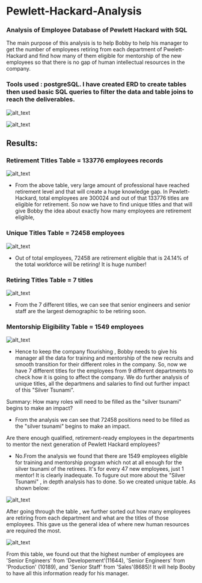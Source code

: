 # Pewlett-Hackard-Analysis
### Analysis of Employee Database of Pewlett Hackard with SQL

The main purpose of this analysis is to help Bobby to help his manager to get the number of employees retiring from each department of Pwelett-Hackard and find how many of them eligible for mentorship of the new employees so that there is no gap of human intellectual resources in the company.

### Tools used : postgreSQL. I have created ERD to create tables then used basic SQL queries to filter the data and table joins to reach the deliverables.

![alt_text](https://github.com/RGK73/Pewlett-Hackard-Analysis/blob/main/Images/ERD.png)

![alt_text](https://github.com/RGK73/Pewlett-Hackard-Analysis/blob/main/Images/Joins%20in%20postgreSQL.png)

## Results: 

### Retirement Titles Table = 133776 employees records

![alt_text](https://github.com/RGK73/Pewlett-Hackard-Analysis/blob/main/Images/retirement_titles.png)

- From the above table, very large amount of professional have reached retirement level and that will create a huge knowledge gap. In Pewlett-Hackard, total employees are 300024 and out of that 133776 titles are eligible for retirement. So now we have to find unique titles and that will give Bobby the idea about exactly how many employees are retirement eligible,

### Unique Titles Table = 72458 employees

![alt_text](https://github.com/RGK73/Pewlett-Hackard-Analysis/blob/main/Images/unique_titles.png)

- Out of total employees, 72458 are retirement eligible that is 24.14% of the total workforce will be retiring! It is huge number!

### Retiring Titles Table = 7 titles

![alt_text](https://github.com/RGK73/Pewlett-Hackard-Analysis/blob/main/Images/retiring_titles.png)

- From the 7 different titles, we can see that senior engineers and senior staff are the largest demographic to be retiring soon.

### Mentorship Eligibility Table = 1549 employees

![alt_text](https://github.com/RGK73/Pewlett-Hackard-Analysis/blob/main/Images/mentorship_eligibilty.png)

- Hence to keep the company flourishing , Bobby needs to give his manager all the data for training and mentorship of the new recruits and smooth transition for their different roles in the company. So, now we have 7 different titles for the employees from 9 different departments to check how it is going to affect the company. We do further analysis of unique titles, all the departmens and salaries to find out further impact of this "Silver Tsunami".

Summary: 
How many roles will need to be filled as the "silver tsunami" begins to make an impact?

- From the analysis we can see that 72458 positions need to be filled as  the "silver tsunami" begins to make an impact.

Are there enough qualified, retirement-ready employees in the departments to mentor the next generation of Pewlett Hackard employees?

- No.From the analysis we found that there are 1549 employees eligible for training and mentorship program which not at all enough for the silver tsunami of the retirees. It's for every 47 new employees, just 1 mentor! It is clearly inadequate.
To fugure out more about the "Silver Tsunami" , in depth analysis has to done. So we created unique table. As shown below:

![alt_text](https://github.com/RGK73/Pewlett-Hackard-Analysis/blob/main/Images/Unique_Table.png)

After going through the table , we further sorted out how many employees are retiring from each department and what are the titles of those employees. This gave us the general idea of where new human resources are required the most.

![alt_text](https://github.com/RGK73/Pewlett-Hackard-Analysis/blob/main/Images/per_dept_titles.png)

From this table, we found out that the highest number of employees are 'Senior Engineers' from 'Developement'(11644), 'Senior Engineers' from 'Production' (10189), and 'Senior Staff' from 'Sales'(8685)! 
It will help Booby to have all this information ready for his manager.

